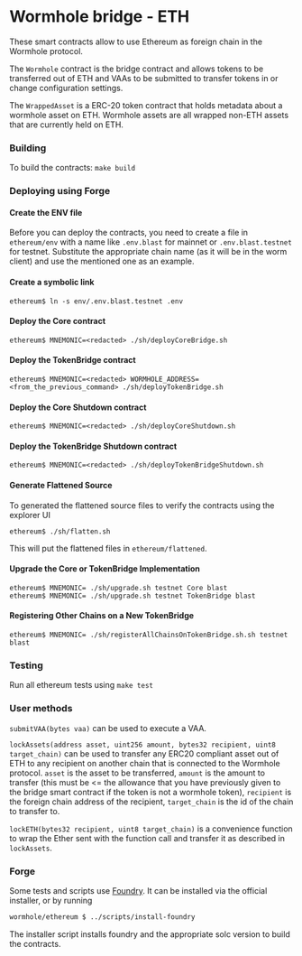 # Wormhole bridge - ETH

These smart contracts allow to use Ethereum as foreign chain in the Wormhole protocol.

The `Wormhole` contract is the bridge contract and allows tokens to be transferred out of ETH and VAAs to be submitted
to transfer tokens in or change configuration settings.

The `WrappedAsset` is a ERC-20 token contract that holds metadata about a wormhole asset on ETH. Wormhole assets are all
wrapped non-ETH assets that are currently held on ETH.

### Building

To build the contracts:
`make build`

### Deploying using Forge

#### Create the ENV file

Before you can deploy the contracts, you need to create a file in `ethereum/env` with a name like `.env.blast` for mainnet
or `.env.blast.testnet` for testnet. Substitute the appropriate chain name (as it will be in the worm client) and use the
mentioned one as an example.

#### Create a symbolic link

```shell
ethereum$ ln -s env/.env.blast.testnet .env
```

#### Deploy the Core contract

```shell
ethereum$ MNEMONIC=<redacted> ./sh/deployCoreBridge.sh
```

#### Deploy the TokenBridge contract

```shell
ethereum$ MNEMONIC=<redacted> WORMHOLE_ADDRESS=<from_the_previous_command> ./sh/deployTokenBridge.sh
```

#### Deploy the Core Shutdown contract

```shell
ethereum$ MNEMONIC=<redacted> ./sh/deployCoreShutdown.sh
```

#### Deploy the TokenBridge Shutdown contract

```shell
ethereum$ MNEMONIC=<redacted> ./sh/deployTokenBridgeShutdown.sh
```

#### Generate Flattened Source

To generated the flattened source files to verify the contracts using the explorer UI

```shell
ethereum$ ./sh/flatten.sh
```

This will put the flattened files in `ethereum/flattened`.

#### Upgrade the Core or TokenBridge Implementation

```shell
ethereum$ MNEMONIC= ./sh/upgrade.sh testnet Core blast
ethereum$ MNEMONIC= ./sh/upgrade.sh testnet TokenBridge blast
```

#### Registering Other Chains on a New TokenBridge

```shell
ethereum$ MNEMONIC= ./sh/registerAllChainsOnTokenBridge.sh.sh testnet blast
```

### Testing

Run all ethereum tests using `make test`

### User methods

`submitVAA(bytes vaa)` can be used to execute a VAA.

`lockAssets(address asset, uint256 amount, bytes32 recipient, uint8 target_chain)` can be used
to transfer any ERC20 compliant asset out of ETH to any recipient on another chain that is connected to the Wormhole
protocol. `asset` is the asset to be transferred, `amount` is the amount to transfer (this must be <= the allowance that
you have previously given to the bridge smart contract if the token is not a wormhole token), `recipient` is the foreign
chain address of the recipient, `target_chain` is the id of the chain to transfer to.

`lockETH(bytes32 recipient, uint8 target_chain)` is a convenience function to wrap the Ether sent with the function call
and transfer it as described in `lockAssets`.

### Forge

Some tests and scripts use [Foundry](https://getfoundry.sh/). It can be installed via the official installer, or by running

```sh
wormhole/ethereum $ ../scripts/install-foundry
```

The installer script installs foundry and the appropriate solc version to build the contracts.
